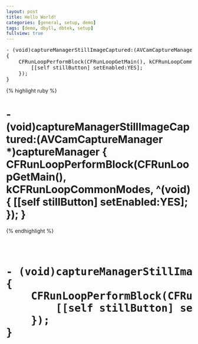 ```yaml
---
layout: post
title: Hello World!
categories: [general, setup, demo]
tags: [demo, dbyll, dbtek, setup]
fullview: true
---
```



<pre class="prettyPrint">
- (void)captureManagerStillImageCaptured:(AVCamCaptureManager *)captureManager
{
    CFRunLoopPerformBlock(CFRunLoopGetMain(), kCFRunLoopCommonModes, ^(void) {
        [[self stillButton] setEnabled:YES];
    });
}
</pre>


{% highlight ruby %}
<h1>
- (void)captureManagerStillImageCaptured:(AVCamCaptureManager *)captureManager
{
    CFRunLoopPerformBlock(CFRunLoopGetMain(), kCFRunLoopCommonModes, ^(void) {
        [[self stillButton] setEnabled:YES];
    });
}
</h1>
{% endhighlight %}

<?prettify?>
<pre class="prettyprint">
<h1>
- (void)captureManagerStillImageCaptured:(AVCamCaptureManager *)captureManager
{
    CFRunLoopPerformBlock(CFRunLoopGetMain(), kCFRunLoopCommonModes, ^(void) {
        [[self stillButton] setEnabled:YES];
    });
}
</pre>

